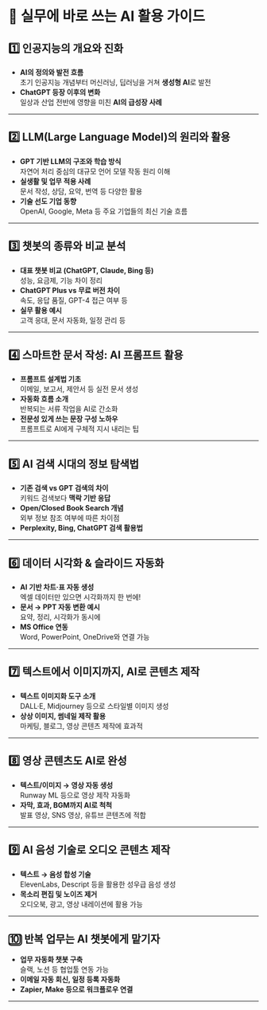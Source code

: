 # 🤖 실무에 바로 쓰는 AI 활용 가이드

## 1️⃣ 인공지능의 개요와 진화

- **AI의 정의와 발전 흐름**  
  초기 인공지능 개념부터 머신러닝, 딥러닝을 거쳐 **생성형 AI**로 발전
- **ChatGPT 등장 이후의 변화**  
  일상과 산업 전반에 영향을 미친 **AI의 급성장 사례**

---

## 2️⃣ LLM(Large Language Model)의 원리와 활용

- **GPT 기반 LLM의 구조와 학습 방식**  
  자연어 처리 중심의 대규모 언어 모델 작동 원리 이해
- **실생활 및 업무 적용 사례**  
  문서 작성, 상담, 요약, 번역 등 다양한 활용
- **기술 선도 기업 동향**  
  OpenAI, Google, Meta 등 주요 기업들의 최신 기술 흐름

---

## 3️⃣ 챗봇의 종류와 비교 분석

- **대표 챗봇 비교 (ChatGPT, Claude, Bing 등)**  
  성능, 요금제, 기능 차이 정리
- **ChatGPT Plus vs 무료 버전 차이**  
  속도, 응답 품질, GPT-4 접근 여부 등
- **실무 활용 예시**  
  고객 응대, 문서 자동화, 일정 관리 등

---

## 4️⃣ 스마트한 문서 작성: AI 프롬프트 활용

- **프롬프트 설계법 기초**  
  이메일, 보고서, 제안서 등 실전 문서 생성
- **자동화 흐름 소개**  
  반복되는 서류 작업을 AI로 간소화
- **전문성 있게 쓰는 문장 구성 노하우**  
  프롬프트로 AI에게 구체적 지시 내리는 팁

---

## 5️⃣ AI 검색 시대의 정보 탐색법

- **기존 검색 vs GPT 검색의 차이**  
  키워드 검색보다 **맥락 기반 응답**
- **Open/Closed Book Search 개념**  
  외부 정보 참조 여부에 따른 차이점
- **Perplexity, Bing, ChatGPT 검색 활용법**

---

## 6️⃣ 데이터 시각화 & 슬라이드 자동화

- **AI 기반 차트·표 자동 생성**  
  엑셀 데이터만 있으면 시각화까지 한 번에!
- **문서 → PPT 자동 변환 예시**  
  요약, 정리, 시각화가 동시에
- **MS Office 연동**  
  Word, PowerPoint, OneDrive와 연결 가능

---

## 7️⃣ 텍스트에서 이미지까지, AI로 콘텐츠 제작

- **텍스트 이미지화 도구 소개**  
  DALL·E, Midjourney 등으로 스타일별 이미지 생성
- **상상 이미지, 썸네일 제작 활용**  
  마케팅, 블로그, 영상 콘텐츠 제작에 효과적

---

## 8️⃣ 영상 콘텐츠도 AI로 완성

- **텍스트/이미지 → 영상 자동 생성**  
  Runway ML 등으로 영상 제작 자동화
- **자막, 효과, BGM까지 AI로 척척**  
  발표 영상, SNS 영상, 유튜브 콘텐츠에 적합

---

## 9️⃣ AI 음성 기술로 오디오 콘텐츠 제작

- **텍스트 → 음성 합성 기술**  
  ElevenLabs, Descript 등을 활용한 성우급 음성 생성
- **목소리 편집 및 노이즈 제거**  
  오디오북, 광고, 영상 내레이션에 활용 가능

---

## 🔟 반복 업무는 AI 챗봇에게 맡기자

- **업무 자동화 챗봇 구축**  
  슬랙, 노션 등 협업툴 연동 가능
- **이메일 자동 회신, 일정 등록 자동화**
- **Zapier, Make 등으로 워크플로우 연결**

---
